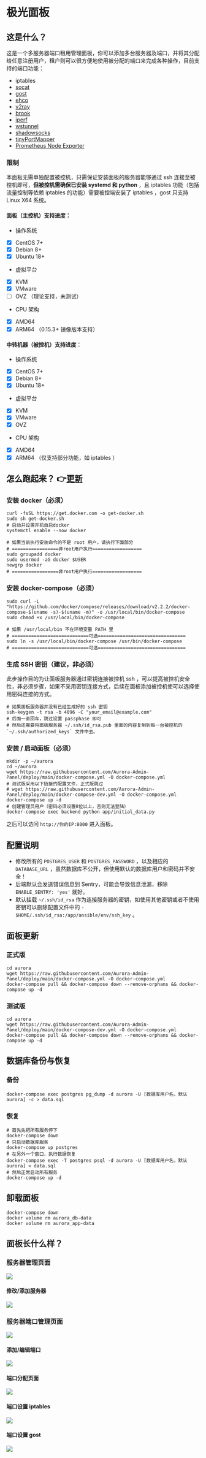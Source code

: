 # 极光面板

## 这是什么？

这是一个多服务器端口租用管理面板，你可以添加多台服务器及端口，并将其分配给任意注册用户，租户则可以很方便地使用被分配的端口来完成各种操作，目前支持的端口功能：

- iptables
- [socat](http://www.dest-unreach.org/socat/)
- [gost](https://github.com/ginuerzh/gost)
- [ehco](https://github.com/Ehco1996/ehco)
- [v2ray](https://github.com/v2ray/v2ray-core)
- [brook](https://github.com/txthinking/brook)
- [iperf](https://iperf.fr)
- [wstunnel](https://github.com/erebe/wstunnel)
- [shadowsocks](https://github.com/shadowsocks)
- [tinyPortMapper](https://github.com/wangyu-/tinyPortMapper)
- [Prometheus Node Exporter](https://github.com/leishi1313/node_exporter)

### 限制

本面板无需单独配置被控机，只需保证安装面板的服务器能够通过 ssh 连接至被控机即可，**但被控机需确保已安装 systemd 和 python** ，且 iptables 功能（包括流量控制等依赖 iptables 的功能）需要被控端安装了 iptables ，gost 只支持 Linux X64 系统。

#### 面板（主控机）支持进度：

- 操作系统
- [x] CentOS 7+
- [x] Debian 8+
- [x] Ubuntu 18+
- 虚拟平台
- [x] KVM
- [x] VMware
- [ ] OVZ （理论支持，未测试）
- CPU 架构
- [x] AMD64
- [x] ARM64 （0.15.3+ 镜像版本支持）

#### 中转机器（被控机）支持进度：

- 操作系统
- [x] CentOS 7+
- [x] Debian 8+
- [x] Ubuntu 18+
- 虚拟平台
- [x] KVM
- [x] VMware
- [x] OVZ
- CPU 架构
- [x] AMD64
- [x] ARM64 （仅支持部分功能，如 iptables ）

## 怎么跑起来？&nbsp;👉<a href="#%E6%9B%B4%E6%96%B0">更新</a>

### 安装 docker（必须）

```shell
curl -fsSL https://get.docker.com -o get-docker.sh
sudo sh get-docker.sh
# 启动并设置开机自启docker
systemctl enable --now docker

# 如果当前执行安装命令的不是 root 用户，请执行下面部分
# =================非root用户执行==================
sudo groupadd docker
sudo usermod -aG docker $USER
newgrp docker
# =================非root用户执行==================
```

### 安装 docker-compose（必须）

```shell
sudo curl -L "https://github.com/docker/compose/releases/download/v2.2.2/docker-compose-$(uname -s)-$(uname -m)" -o /usr/local/bin/docker-compose
sudo chmod +x /usr/local/bin/docker-compose

# 如果 /usr/local/bin 不在环境变量 PATH 里
# ============================可选================================
sudo ln -s /usr/local/bin/docker-compose /usr/bin/docker-compose
# ============================可选================================
```

### 生成 SSH 密钥（建议，非必须）

此步操作目的为让面板服务器通过密钥连接被控机 ssh ，可以提高被控机安全性，非必须步骤，如果不采用密钥连接方式，后续在面板添加被控机使可以选择使用密码连接的方式。

```shell
# 如果面板服务器并没有已经生成好的 ssh 密钥
ssh-keygen -t rsa -b 4096 -C "your_email@example.com"
# 后面一直回车，跳过设置 passphase 即可
# 然后还需要将面板服务器 ~/.ssh/id_rsa.pub 里面的内容复制到每一台被控机的 `~/.ssh/authorized_keys` 文件中去。
```

### 安装 / 启动面板（必须）

```shell
mkdir -p ~/aurora
cd ~/aurora
wget https://raw.githubusercontent.com/Aurora-Admin-Panel/deploy/main/docker-compose.yml -O docker-compose.yml
# 测试版采用以下链接的配置文件，正式版跳过
# wget https://raw.githubusercontent.com/Aurora-Admin-Panel/deploy/main/docker-compose-dev.yml -O docker-compose.yml
docker-compose up -d
# 创建管理员用户（密码必须设置8位以上，否则无法登陆）
docker-compose exec backend python app/initial_data.py
```
之后可以访问 `http://你的IP:8000` 进入面板。

## 配置说明

- 修改所有的 `POSTGRES_USER` 和 `POSTGRES_PASSWORD` ，以及相应的 `DATABASE_URL` ，虽然数据库不公开，但使用默认的数据库用户和密码并不安全！
- 后端默认会发送错误信息到 Sentry，可能会导致信息泄漏，移除 `ENABLE_SENTRY: 'yes'` 就好。
- 默认挂载 `~/.ssh/id_rsa` 作为连接服务器的密钥，如使用其他密钥或者不使用密钥可以删除配置文件中的 `- $HOME/.ssh/id_rsa:/app/ansible/env/ssh_key` 。

## 面板更新

### 正式版
```shell
cd aurora
wget https://raw.githubusercontent.com/Aurora-Admin-Panel/deploy/main/docker-compose.yml -O docker-compose.yml
docker-compose pull && docker-compose down --remove-orphans && docker-compose up -d
```

### 测试版
```shell
cd aurora
wget https://raw.githubusercontent.com/Aurora-Admin-Panel/deploy/main/docker-compose-dev.yml -O docker-compose.yml
docker-compose pull && docker-compose down --remove-orphans && docker-compose up -d
```

## 数据库备份与恢复

### 备份
```shell
docker-compose exec postgres pg_dump -d aurora -U [数据库用户名，默认aurora] -c > data.sql
```

### 恢复
```shell
# 首先先把所有服务停下
docker-compose down
# 只启动数据库服务
docker-compose up postgres
# 在另外一个窗口，执行数据恢复
docker-compose exec -T postgres psql -d aurora -U [数据库用户名，默认aurora] < data.sql
# 然后正常启动所有服务
docker-compose up -d
```

## 卸载面板
```shell
docker-compose down
docker volume rm aurora_db-data
docker volume rm aurora_app-data
```

## 面板长什么样？

### 服务器管理页面

![](https://raw.githubusercontent.com/Aurora-Admin-Panel/deploy/main/img/servers.png)

#### 修改/添加服务器

![](https://raw.githubusercontent.com/Aurora-Admin-Panel/deploy/main/img/servers_edit.png)

### 服务器端口管理页面

![](https://raw.githubusercontent.com/Aurora-Admin-Panel/deploy/main/img/server.png)

#### 添加/编辑端口

![](https://raw.githubusercontent.com/Aurora-Admin-Panel/deploy/main/img/server_port_edit.png)

#### 端口分配页面

![](https://raw.githubusercontent.com/Aurora-Admin-Panel/deploy/main/img/server_port_users.png)

#### 端口设置 iptables

![](https://raw.githubusercontent.com/Aurora-Admin-Panel/deploy/main/img/server_port_edit_rule_iptables.png)

#### 端口设置 gost

![](https://raw.githubusercontent.com/Aurora-Admin-Panel/deploy/main/img/server_port_edit_rule_gost.png)

